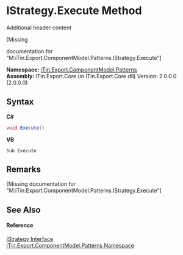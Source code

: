# IStrategy.Execute Method 
Additional header content 

\[Missing <summary> documentation for "M:iTin.Export.ComponentModel.Patterns.IStrategy.Execute"\]

**Namespace:**&nbsp;<a href="N_iTin_Export_ComponentModel_Patterns">iTin.Export.ComponentModel.Patterns</a><br />**Assembly:**&nbsp;iTin.Export.Core (in iTin.Export.Core.dll) Version: 2.0.0.0 (2.0.0.0)

## Syntax

**C#**<br />
``` C#
void Execute()
```

**VB**<br />
``` VB
Sub Execute
```


## Remarks
\[Missing <remarks> documentation for "M:iTin.Export.ComponentModel.Patterns.IStrategy.Execute"\]

## See Also


#### Reference
<a href="T_iTin_Export_ComponentModel_Patterns_IStrategy">IStrategy Interface</a><br /><a href="N_iTin_Export_ComponentModel_Patterns">iTin.Export.ComponentModel.Patterns Namespace</a><br />